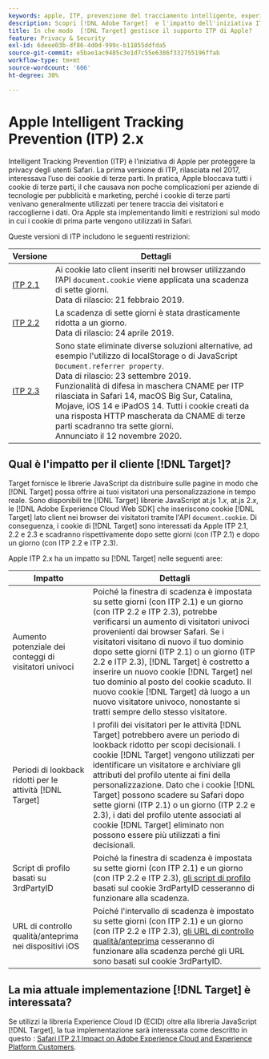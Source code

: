 ```yaml
---
keywords: apple, ITP, prevenzione del tracciamento intelligente, experience cloud id, ecid, itp
description: Scopri [!DNL Adobe Target]  e l'impatto dell'iniziativa ITP (Intelligent Tracking Prevention) di Apple che mira a proteggere la privacy degli utenti Safari.
title: In che modo  [!DNL Target] gestisce il supporto ITP di Apple?
feature: Privacy & Security
exl-id: 6deee03b-df86-4d0d-999c-b11855ddfda5
source-git-commit: e5bae1ac9485c3e1d7c55e6386f332755196ffab
workflow-type: tm+mt
source-wordcount: '606'
ht-degree: 30%

---
```


# Apple Intelligent Tracking Prevention (ITP) 2.x

Intelligent Tracking Prevention (ITP) è l’iniziativa di Apple per proteggere la privacy degli utenti Safari. La prima versione di ITP, rilasciata nel 2017, interessava l’uso dei cookie di terze parti. In pratica, Apple bloccava tutti i cookie di terze parti, il che causava non poche complicazioni per aziende di tecnologie per pubblicità e marketing, perché i cookie di terze parti venivano generalmente utilizzati per tenere traccia dei visitatori e raccoglierne i dati. Ora Apple sta implementando limiti e restrizioni sul modo in cui i cookie di prima parte vengono utilizzati in Safari.

Queste versioni di ITP includono le seguenti restrizioni:

| Versione | Dettagli |
| --- | --- |
| [ITP 2.1](https://webkit.org/blog/8613/intelligent-tracking-prevention-2-1/) | Ai cookie lato client inseriti nel browser utilizzando l’API `document.cookie` viene applicata una scadenza di sette giorni.<br />Data di rilascio: 21 febbraio 2019. |
| [ITP 2.2](https://webkit.org/blog/8828/intelligent-tracking-prevention-2-2/) | La scadenza di sette giorni è stata drasticamente ridotta a un giorno.<br />Data di rilascio: 24 aprile 2019. |
| [ITP 2.3](https://webkit.org/blog/9521/intelligent-tracking-prevention-2-3/) | Sono state eliminate diverse soluzioni alternative, ad esempio l&#39;utilizzo di localStorage o di JavaScript `Document.referrer property`.<br />Data di rilascio: 23 settembre 2019.<br />Funzionalità di difesa in maschera CNAME per ITP rilasciata in Safari 14, macOS Big Sur, Catalina, Mojave, iOS 14 e iPadOS 14. Tutti i cookie creati da una risposta HTTP mascherata da CNAME di terze parti scadranno tra sette giorni.<br />Annunciato il 12 novembre 2020. |

## Qual è l&#39;impatto per il cliente [!DNL Target]?

Target fornisce le librerie JavaScript da distribuire sulle pagine in modo che [!DNL Target] possa offrire ai tuoi visitatori una personalizzazione in tempo reale. Sono disponibili tre [!DNL Target] librerie JavaScript at.js 1.*x*, at.js 2.*x*, le [!DNL Adobe Experience Cloud Web SDK] che inseriscono cookie [!DNL Target] lato client nei browser dei visitatori tramite l&#39;API `document.cookie`. Di conseguenza, i cookie di [!DNL Target] sono interessati da Apple ITP 2.1, 2.2 e 2.3 e scadranno rispettivamente dopo sette giorni (con ITP 2.1) e dopo un giorno (con ITP 2.2 e ITP 2.3).

Apple ITP 2.x ha un impatto su [!DNL Target] nelle seguenti aree:

| Impatto | Dettagli |
| --- | --- |
| Aumento potenziale dei conteggi di visitatori univoci | Poiché la finestra di scadenza è impostata su sette giorni (con ITP 2.1) e un giorno (con ITP 2.2 e ITP 2.3), potrebbe verificarsi un aumento di visitatori univoci provenienti dai browser Safari. Se i visitatori visitano di nuovo il tuo dominio dopo sette giorni (ITP 2.1) o un giorno (ITP 2.2 e ITP 2.3), [!DNL Target] è costretto a inserire un nuovo cookie [!DNL Target] nel tuo dominio al posto del cookie scaduto. Il nuovo cookie [!DNL Target] dà luogo a un nuovo visitatore univoco, nonostante si tratti sempre dello stesso visitatore. |
| Periodi di lookback ridotti per le attività [!DNL Target] | I profili dei visitatori per le attività [!DNL Target] potrebbero avere un periodo di lookback ridotto per scopi decisionali. I cookie [!DNL Target] vengono utilizzati per identificare un visitatore e archiviare gli attributi del profilo utente ai fini della personalizzazione. Dato che i cookie [!DNL Target] possono scadere su Safari dopo sette giorni (ITP 2.1) o un giorno (ITP 2.2 e 2.3), i dati del profilo utente associati al cookie [!DNL Target] eliminato non possono essere più utilizzati a fini decisionali. |
| Script di profilo basati su 3rdPartyID | Poiché la finestra di scadenza è impostata su sette giorni (con ITP 2.1) e un giorno (con ITP 2.2 e ITP 2.3), [gli script di profilo](https://experienceleague.adobe.com/docs/target/using/audiences/visitor-profiles/profile-parameters.html) basati sul cookie 3rdPartyID cesseranno di funzionare alla scadenza. |
| URL di controllo qualità/anteprima nei dispositivi iOS | Poiché l&#39;intervallo di scadenza è impostato su sette giorni (con ITP 2.1) e un giorno (con ITP 2.2 e ITP 2.3), [gli URL di controllo qualità/anteprima](https://experienceleague.adobe.com/docs/target/using/activities/activity-qa/activity-qa.html) cesseranno di funzionare alla scadenza perché gli URL sono basati sul cookie 3rdPartyID. |

## La mia attuale implementazione [!DNL Target] è interessata?

Se utilizzi la libreria Experience Cloud ID (ECID) oltre alla libreria JavaScript [!DNL Target], la tua implementazione sarà interessata come descritto in questo : [Safari ITP 2.1 Impact on Adobe Experience Cloud and Experience Platform Customers](https://medium.com/adobetech/safari-itp-2-1-impact-on-adobe-experience-cloud-customers-9439cecb55ac).
